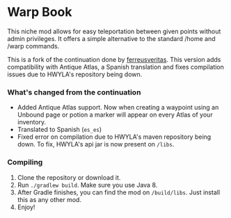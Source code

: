 Warp Book
=========

This niche mod allows for easy teleportation between given points without admin privileges. It offers a simple alternative to the standard /home and /warp commands.

This is a fork of the continuation done by [ferreusveritas](https://github.com/ferreusveritas/WarpBook). This version adds compatibility with Antique Atlas, a Spanish translation and fixes compilation issues due to HWYLA's repository being down.


### What's changed from the continuation

* Added Antique Atlas support. Now when creating a waypoint using an Unbound page or potion a marker will appear on every Atlas of your inventory.
* Translated to Spanish (`es_es`)
* Fixed error on compilation due to HWYLA's maven repository being down. To fix, HWYLA's api jar is now present on `/libs`.

### Compiling

1. Clone the repository or download it.
2. Run `./gradlew build`. Make sure you use Java 8.
3. After Gradle finishes, you can find the mod on `/build/libs`. Just install this as any other mod.
4. Enjoy!
